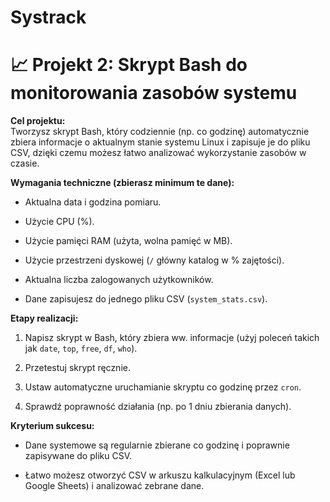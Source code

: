 # Systrack

# 📈 **Projekt 2: Skrypt Bash do monitorowania zasobów systemu**

**Cel projektu:**  
Tworzysz skrypt Bash, który codziennie (np. co godzinę) automatycznie zbiera informacje o aktualnym stanie systemu Linux i zapisuje je do pliku CSV, dzięki czemu możesz łatwo analizować wykorzystanie zasobów w czasie.

**Wymagania techniczne (zbierasz minimum te dane):**

- Aktualna data i godzina pomiaru.
    
- Użycie CPU (%).
    
- Użycie pamięci RAM (użyta, wolna pamięć w MB).
    
- Użycie przestrzeni dyskowej (`/` główny katalog w % zajętości).
    
- Aktualna liczba zalogowanych użytkowników.
    
- Dane zapisujesz do jednego pliku CSV (`system_stats.csv`).
    

**Etapy realizacji:**

1. Napisz skrypt w Bash, który zbiera ww. informacje (użyj poleceń takich jak `date`, `top`, `free`, `df`, `who`).
    
2. Przetestuj skrypt ręcznie.
    
3. Ustaw automatyczne uruchamianie skryptu co godzinę przez `cron`.
    
4. Sprawdź poprawność działania (np. po 1 dniu zbierania danych).
    

**Kryterium sukcesu:**

- Dane systemowe są regularnie zbierane co godzinę i poprawnie zapisywane do pliku CSV.
    
- Łatwo możesz otworzyć CSV w arkuszu kalkulacyjnym (Excel lub Google Sheets) i analizować zebrane dane.
